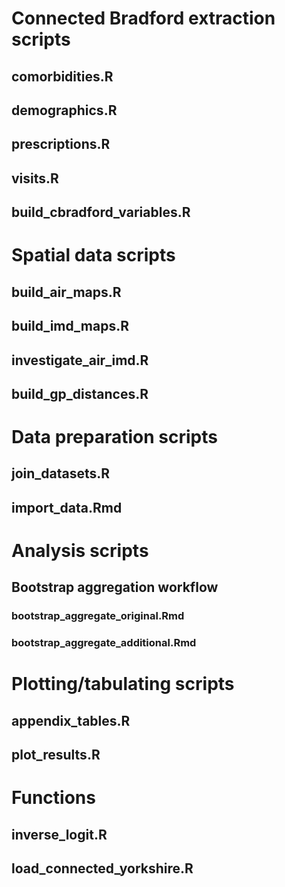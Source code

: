 # Connected Bradford extraction scripts

## comorbidities.R

## demographics.R

## prescriptions.R

## visits.R

## build_cbradford_variables.R

# Spatial data scripts

## build_air_maps.R

## build_imd_maps.R

## investigate_air_imd.R

## build_gp_distances.R

# Data preparation scripts

## join_datasets.R

## import_data.Rmd

# Analysis scripts

## Bootstrap aggregation workflow

### bootstrap_aggregate_original.Rmd

### bootstrap_aggregate_additional.Rmd

# Plotting/tabulating scripts

## appendix_tables.R

## plot_results.R

# Functions

## inverse_logit.R

## load_connected_yorkshire.R